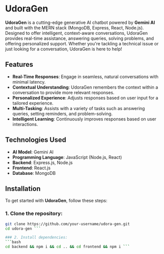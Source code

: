 # UdoraGen

**UdoraGen** is a cutting-edge generative AI chatbot powered by **Gemini AI** and built with the MERN stack (MongoDB, Express, React, Node.js). Designed to offer intelligent, context-aware conversations, UdoraGen provides real-time assistance, answering queries, solving problems, and offering personalized support. Whether you're tackling a technical issue or just looking for a conversation, UdoraGen is here to help!

## Features

- **Real-Time Responses**: Engage in seamless, natural conversations with minimal latency.
- **Contextual Understanding**: UdoraGen remembers the context within a conversation to provide more relevant responses.
- **Personalized Experience**: Adjusts responses based on user input for a tailored experience.
- **Multi-Tasking**: Assists with a variety of tasks such as answering queries, setting reminders, and problem-solving.
- **Intelligent Learning**: Continuously improves responses based on user interactions.

## Technologies Used

- **AI Model**: Gemini AI
- **Programming Language**: JavaScript (Node.js, React)
- **Backend**: Express.js, Node.js
- **Frontend**: React.js
- **Database**: MongoDB

## Installation

To get started with **UdoraGen**, follow these steps:

### 1. Clone the repository:
```bash
git clone https://github.com/your-username/udora-gen.git
cd udora-gen ```

### 2. Install dependencies:
```bash
cd backend && npm i && cd .. && cd frontend && npm i ```

